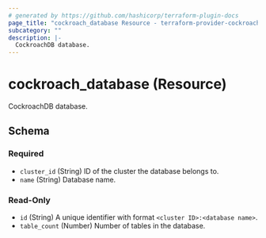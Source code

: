```yaml
---
# generated by https://github.com/hashicorp/terraform-plugin-docs
page_title: "cockroach_database Resource - terraform-provider-cockroach"
subcategory: ""
description: |-
  CockroachDB database.
---
```


# cockroach_database (Resource)

CockroachDB database.



<!-- schema generated by tfplugindocs -->
## Schema

### Required

- `cluster_id` (String) ID of the cluster the database belongs to.
- `name` (String) Database name.

### Read-Only

- `id` (String) A unique identifier with format `<cluster ID>:<database name>`.
- `table_count` (Number) Number of tables in the database.


